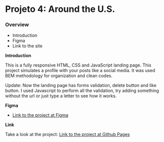 # Projeto 4: Around the U.S.
### Overview
* Introduction
* Figma
* Link to the site

**Introduction**

  This is a fully responsive HTML, CSS and JavaScript landing page. This project simulates a profile with your posts like a social media.
  It was used BEM methodology for organization and clean codes.

  Update: Now the landing page has forms validation, delete button and like button. I used Javascript to perform all the validation, try adding something without the url or just type a letter to see how it works.

**Figma**

* [Link to the project at Figma](https://www.figma.com/file/XfB6BSINvliub43JgKza1e/WEB.-Sprint-4.-Around-The-U.S.-desktop-%2B-mobile-pt?node-id=0-1&t=eLFdrcNIQhaEIinR-0)

**Link**

Take a look at the project: [Link to the project at Github Pages](https://gxelol.github.io/web_project_4_ptbr/)
